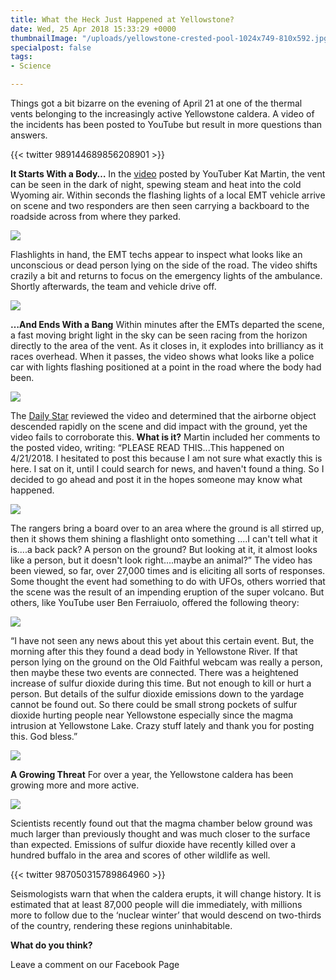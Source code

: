 ```yaml
---
title: What the Heck Just Happened at Yellowstone?
date: Wed, 25 Apr 2018 15:33:29 +0000
thumbnailImage: "/uploads/yellowstone-crested-pool-1024x749-810x592.jpg"
specialpost: false
tags:
- Science

---
```

Things got a bit bizarre on the evening of April 21 at one of the thermal vents belonging to the increasingly active Yellowstone caldera. A video of the incidents has been posted to YouTube but result in more questions than answers. 

{{< twitter 989144689856208901 >}}

**It Starts With a Body…** In the [video](https://www.youtube.com/watch?v=4vN3p14HsZc) posted by YouTuber Kat Martin, the vent can be seen in the dark of night, spewing steam and heat into the cold Wyoming air. Within seconds the flashing lights of a local EMT vehicle arrive on scene and two responders are then seen carrying a backboard to the roadside across from where they parked. 

[![](http://newsattorneys.staging.wpengine.com/wp-content/uploads/2018/04/yellowstone-explosion-1024x576.jpg)](http://newsattorneys.staging.wpengine.com/wp-content/uploads/2018/04/yellowstone-explosion.jpg) 

Flashlights in hand, the EMT techs appear to inspect what looks like an unconscious or dead person lying on the side of the road. The video shifts crazily a bit and returns to focus on the emergency lights of the ambulance. Shortly afterwards, the team and vehicle drive off. 

[![](http://newsattorneys.staging.wpengine.com/wp-content/uploads/2018/04/yellowstone-emt-1024x572.png)](http://newsattorneys.staging.wpengine.com/wp-content/uploads/2018/04/yellowstone-emt.png) 

**…And Ends With a Bang** Within minutes after the EMTs departed the scene, a fast moving bright light in the sky can be seen racing from the horizon directly to the area of the vent. As it closes in, it explodes into brilliancy as it races overhead. When it passes, the video shows what looks like a police car with lights flashing positioned at a point in the road where the body had been. 

[![](http://newsattorneys.staging.wpengine.com/wp-content/uploads/2018/04/yellowstone-light-in-sky-1024x575.jpg)](http://newsattorneys.staging.wpengine.com/wp-content/uploads/2018/04/yellowstone-light-in-sky.jpg) 

The [Daily Star](https://www.dailystar.co.uk/news/weird-news/698423/Fears-Yellowstone-volcano-erupted-explosion-body-live-feed-USA-video) reviewed the video and determined that the airborne object descended rapidly on the scene and did impact with the ground, yet the video fails to corroborate this.  **What is it?** Martin included her comments to the posted video, writing: “PLEASE READ THIS...This happened on 4/21/2018. I hesitated to post this because I am not sure what exactly this is here. I sat on it, until I could search for news, and haven't found a thing. So I decided to go ahead and post it in the hopes someone may know what happened. 

[![](http://newsattorneys.staging.wpengine.com/wp-content/uploads/2018/04/emts-board-1024x574.jpg)](http://newsattorneys.staging.wpengine.com/wp-content/uploads/2018/04/emts-board.jpg) 

The rangers bring a board over to an area where the ground is all stirred up, then it shows them shining a flashlight onto something ....I can't tell what it is....a back pack? A person on the ground? But looking at it, it almost looks like a person, but it doesn't look right....maybe an animal?” The video has been viewed, so far, over 27,000 times and is eliciting all sorts of responses. Some thought the event had something to do with UFOs, others worried that the scene was the result of an impending eruption of the super volcano. But others, like YouTube user Ben Ferraiuolo, offered the following theory: 

[![](http://newsattorneys.staging.wpengine.com/wp-content/uploads/2018/04/yellowstone-geyser.png)](http://newsattorneys.staging.wpengine.com/wp-content/uploads/2018/04/yellowstone-geyser.png) 

“I have not seen any news about this yet about this certain event. But, the morning after this they found a dead body in Yellowstone River. If that person lying on the ground on the Old Faithful webcam was really a person, then maybe these two events are connected. There was a heightened increase of sulfur dioxide during this time. But not enough to kill or hurt a person. But details of the sulfur dioxide emissions down to the yardage cannot be found out. So there could be small strong pockets of sulfur dioxide hurting people near Yellowstone especially since the magma intrusion at Yellowstone Lake. Crazy stuff lately and thank you for posting this. God bless.”      

[![](http://newsattorneys.staging.wpengine.com/wp-content/uploads/2018/04/yellowstone-sign.png)](http://newsattorneys.staging.wpengine.com/wp-content/uploads/2018/04/yellowstone-sign.png) 

**A Growing Threat** For over a year, the Yellowstone caldera has been growing more and more active. 

[![](http://newsattorneys.staging.wpengine.com/wp-content/uploads/2018/04/yellowstone-geyser-2.png)](http://newsattorneys.staging.wpengine.com/wp-content/uploads/2018/04/yellowstone-geyser-2.png) 

Scientists recently found out that the magma chamber below ground was much larger than previously thought and was much closer to the surface than expected. Emissions of sulfur dioxide have recently killed over a hundred buffalo in the area and scores of other wildlife as well. 

{{< twitter 987050315789864960 >}}

Seismologists warn that when the caldera erupts, it will change history. It is estimated that at least 87,000 people will die immediately, with millions more to follow due to the ‘nuclear winter’ that would descend on two-thirds of the country, rendering these regions uninhabitable.

**What do you think?**

Leave a comment on our Facebook Page
